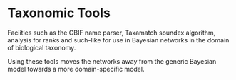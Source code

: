 # Taxonomic Tools

Faciities such as the GBIF name parser, Taxamatch soundex algorithm,
analysis for ranks and such-like for use in Bayesian networks in the domain of
biological taxonomy.

Using these tools moves the networks away from the generic Bayesian model
towards a more domain-specific model.